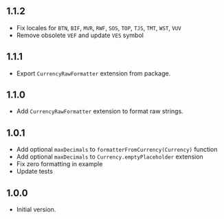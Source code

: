 ## 1.1.2
- Fix locales for `BTN`, `BIF`, `MVR`, `RWF`, `SOS`, `TOP`, `TJS`, `TMT`, `WST`, `VUV`
- Remove obsolete `VEF` and update `VES` symbol

## 1.1.1
- Export `CurrencyRawFormatter` extension from package.

## 1.1.0
- Add `CurrencyRawFormatter` extension to format raw strings.

## 1.0.1
- Add optional `maxDecimals` to `formatterFromCurrency(Currency)` function
- Add optional `maxDecimals` to `Currency.emptyPlaceholder` extension
- Fix zero formatting in example
- Update tests

## 1.0.0
- Initial version.
